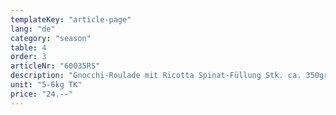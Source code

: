 ```yaml
---
templateKey: "article-page"
lang: "de"
category: "season"
table: 4
order: 3
articleNr: "60035RS"
description: "Gnocchi-Roulade mit Ricotta Spinat-Füllung Stk. ca. 350gr\nLangsam in Butter gebraten – ein Gedicht"
unit: "5-6kg TK"
price: "24.--"
---
```

